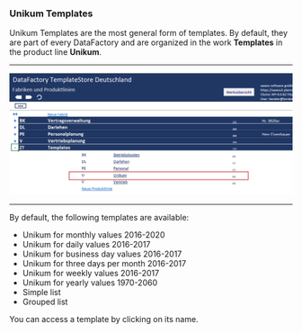### Unikum Templates

Unikum Templates are the most general form of templates. By default, they are part of every DataFactory and are organized in the work **Templates** in the product line **Unikum**.

---

![](/assets/t2.png)

---

By default, the following templates are available:

* Unikum for monthly values 2016-2020
* Unikum for daily values 2016-2017
* Unikum for business day values 2016-2017
* Unikum for three days per month 2016-2017
* Unikum for weekly values 2016-2017
* Unikum for yearly values 1970-2060 
* Simple list 
* Grouped list   

You can access a template by clicking on its name.

